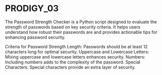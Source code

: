 # PRODIGY_03
The Password Strength Checker is a Python script designed to evaluate the strength of passwords based on key security criteria. It helps users understand how robust their passwords are and provides actionable tips for enhancing password security.

Criteria for Password Strength
Length: Passwords should be at least 12 characters long for optimal security.
Uppercase and Lowercase Letters: Mixing uppercase and lowercase letters enhances security.
Numbers: Including numbers adds to the complexity of the password.
Special Characters: Special characters provide an extra layer of security.


